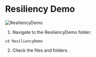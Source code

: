 # Resiliency Demo

![ResiliencyDemo](/images/s2s-resiliency-v1.png)

1. Navigate to the ResiliencyDemo folder:

`cd ResiliencyDemo`

2. Check the files and folders.
